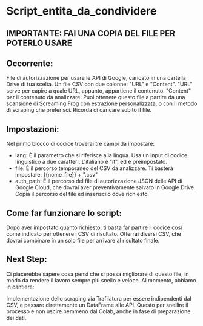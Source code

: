 # Script_entita_da_condividere

## IMPORTANTE: FAI UNA COPIA DEL FILE PER POTERLO USARE

## Occorrente:
File di autorizzazione per usare le API di Google, caricato in una cartella Drive di tua scelta.
Un file CSV con due colonne: "URL" e "Content". "URL" serve per capire a quale URL, appunto, appartiene il contenuto. "Content" per il contenuto da analizzare. Puoi ottenere questo file a partire da una scansione di Screaming Frog con estrazione personalizzata, o con il metodo di scraping che preferisci. Ricorda di caricare subito il file.
## Impostazioni:
Nel primo blocco di codice troverai tre campi da impostare:

- lang: È il parametro che si riferisce alla lingua. Usa un input di codice linguistico a due caratteri. L'italiano è "it", ed è preimpostato.
- file: È il percorso temporaneo del CSV da analizzare. Ti basterà impostare: {{nome_file}} + ".csv"
- auth_path: È il percorso del file di autorizzazione JSON delle API di Google Cloud, che dovrai aver preventivamente salvato in Google Drive. Copia il percorso del file ed inseriscilo dove richiesto.

## Come far funzionare lo script:
Dopo aver impostato quanto richiesto, ti basta far partire il codice così come indicato per ottenere i CSV di risultato. Otterrai diversi CSV, che dovrai combinare in un solo file per arrivare al risultato finale.

## Next Step:
Ci piacerebbe sapere cosa pensi che si possa migliorare di questo file, in modo da rendere il lavoro sempre più snello e veloce. Al momento, abbiamo in cantiere:

Implementazione dello scraping via Trafilatura per essere indipendenti dal CSV, e passare direttamente un DataFrame alle API. Questo per snellire il processo e non uscire nemmeno dal Colab, anche in fase di preparazione dei dati.
